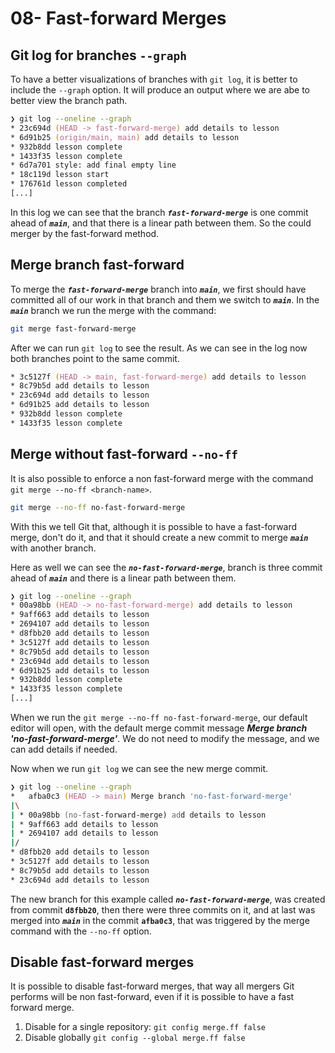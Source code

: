 # 08- Fast-forward Merges

## Git log for branches `--graph`

To have a better visualizations of branches with `git log`, it is better to include the `--graph` option. It will produce an output where we are abe to better view the branch path.

```zsh
❯ git log --oneline --graph
* 23c694d (HEAD -> fast-forward-merge) add details to lesson
* 6d91b25 (origin/main, main) add details to lesson
* 932b8dd lesson complete
* 1433f35 lesson complete
* 6d7a701 style: add final empty line
* 18c119d lesson start
* 176761d lesson completed
[...]
```

In this log we can see that the branch ***`fast-forward-merge`*** is one commit ahead of ***`main`***, and that there is a linear path between them. So the could merger by the fast-forward method.

## Merge branch fast-forward

To merge the ***`fast-forward-merge`*** branch into ***`main`***, we first should have committed all of our work in that branch and them we switch to ***`main`***. In the ***`main`*** branch we run the merge with the command:

```zsh
git merge fast-forward-merge
```

After we can run `git log` to see the result. As we can see in the log now both branches point to the same commit.

```zsh
* 3c5127f (HEAD -> main, fast-forward-merge) add details to lesson
* 8c79b5d add details to lesson
* 23c694d add details to lesson
* 6d91b25 add details to lesson
* 932b8dd lesson complete
* 1433f35 lesson complete
```

## Merge without fast-forward `--no-ff`

It is also possible to enforce a non fast-forward merge with the command `git merge --no-ff <branch-name>`.

```zsh
git merge --no-ff no-fast-forward-merge
```

With this we tell Git that, although it is possible to have a fast-forward merge, don't do it, and that it should create a new commit to merge ***`main`*** with another branch.

Here as well we can see the ***`no-fast-forward-merge`***, branch is three commit ahead of ***`main`*** and there is a linear path between them.

```zsh
❯ git log --oneline --graph
* 00a98bb (HEAD -> no-fast-forward-merge) add details to lesson
* 9aff663 add details to lesson
* 2694107 add details to lesson
* d8fbb20 add details to lesson
* 3c5127f add details to lesson
* 8c79b5d add details to lesson
* 23c694d add details to lesson
* 6d91b25 add details to lesson
* 932b8dd lesson complete
* 1433f35 lesson complete
[...]
```

When we run the `git merge --no-ff no-fast-forward-merge`, our default editor will open, with the default merge commit message ***Merge branch 'no-fast-forward-merge'***. We do not need to modify the message, and we can add details if needed.

Now when we run `git log` we can see the new merge commit.

```zsh
❯ git log --oneline --graph
*   afba0c3 (HEAD -> main) Merge branch 'no-fast-forward-merge'
|\
| * 00a98bb (no-fast-forward-merge) add details to lesson
| * 9aff663 add details to lesson
| * 2694107 add details to lesson
|/
* d8fbb20 add details to lesson
* 3c5127f add details to lesson
* 8c79b5d add details to lesson
* 23c694d add details to lesson
```

The new branch for this example called ***`no-fast-forward-merge`***, was created from commit **`d8fbb20`**, then there were three commits on it, and at last was merged into ***`main`*** in the commit **`afba0c3`**, that was triggered by the merge command with the `--no-ff` option.

## Disable fast-forward merges

It is possible to disable fast-forward merges, that way all mergers Git performs will be non fast-forward, even if it is possible to have a fast forward merge.

1. Disable for a single repository: `git config merge.ff false`
2. Disable globally `git config --global merge.ff false`

